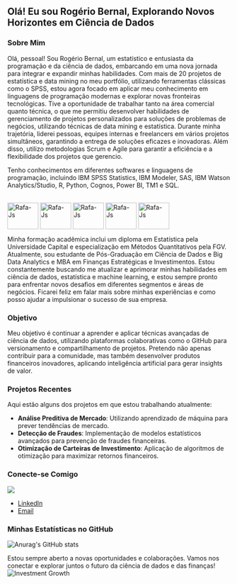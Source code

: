 ## Olá! Eu sou Rogério Bernal, Explorando Novos Horizontes em Ciência de Dados

### Sobre Mim

Olá, pessoal! Sou Rogério Bernal, um estatístico e entusiasta da programação e da ciência de dados, embarcando em uma nova jornada para integrar e expandir minhas habilidades. Com mais de 20 projetos de estatística e data mining no meu portfólio, utilizando ferramentas clássicas como o SPSS, estou agora focado em aplicar meu conhecimento em linguagens de programação modernas e explorar novas fronteiras tecnológicas.
Tive a oportunidade de trabalhar tanto na área comercial quanto técnica, o que me permitiu desenvolver habilidades de gerenciamento de projetos personalizados para soluções de problemas de negócios, utilizando técnicas de data mining e estatística. Durante minha trajetória, liderei pessoas, equipes internas e freelancers em vários projetos simultâneos, garantindo a entrega de soluções eficazes e inovadoras. 
Além disso, utilizo metodologias Scrum e Agile para garantir a eficiência e a flexibilidade dos projetos que gerencio.

Tenho conhecimentos em diferentes softwares e linguagens de programação, incluindo IBM SPSS Statistics, IBM Modeler, SAS, IBM Watson Analytics/Studio, R, Python, Cognos, Power BI, TM1 e SQL.

<div style="display: inline_block"><br>
  <img align="center" alt="Rafa-Js" height="60" width="70" src="https://cdn.jsdelivr.net/gh/devicons/devicon@latest/icons/spss/spss-original.svg" />
  <img align="center" alt="Rafa-Js" height="60" width="70" src="https://cdn.jsdelivr.net/gh/devicons/devicon@latest/icons/apachespark/apachespark-original-wordmark.svg" />
  <img align="center" alt="Rafa-Js" height="60" width="70" src="https://cdn.jsdelivr.net/gh/devicons/devicon@latest/icons/mysql/mysql-plain-wordmark.svg" />
  <img align="center" alt="Rafa-Js" height="60" width="70" src="https://cdn.jsdelivr.net/gh/devicons/devicon@latest/icons/azuresqldatabase/azuresqldatabase-original.svg" />
  <img align="center" alt="Rafa-Js" height="60" width="70" src="https://cdn.jsdelivr.net/gh/devicons/devicon@latest/icons/python/python-original-wordmark.svg" />
  </div>

Minha formação acadêmica inclui um diploma em Estatística pela Universidade Capital e especialização em Métodos Quantitativos pela FGV. Atualmente, sou estudante de Pós-Graduação em Ciência de Dados e Big Data Analytics e MBA em Finanças Estratégicas e Investimentos.
Estou constantemente buscando me atualizar e aprimorar minhas habilidades em ciência de dados, estatística e machine learning, e estou sempre pronto para enfrentar novos desafios em diferentes segmentos e áreas de negócios.
Ficarei feliz em falar mais sobre minhas experiências e como posso ajudar a impulsionar o sucesso de sua empresa.
  
### Objetivo
Meu objetivo é continuar a aprender e aplicar técnicas avançadas de ciência de dados, utilizando plataformas colaborativas como o GitHub para versionamento e compartilhamento de projetos. Pretendo não apenas contribuir para a comunidade, mas também desenvolver produtos financeiros inovadores, aplicando inteligência artificial para gerar insights de valor.

### Projetos Recentes
Aqui estão alguns dos projetos em que estou trabalhando atualmente:

- **Análise Preditiva de Mercado**: Utilizando aprendizado de máquina para prever tendências de mercado.
- **Detecção de Fraudes**: Implementação de modelos estatísticos avançados para prevenção de fraudes financeiras.
- **Otimização de Carteiras de Investimento**: Aplicação de algoritmos de otimização para maximizar retornos financeiros.
### Conecte-se Comigo

   <a href="https://www.linkedin.com/in/https://www.linkedin.com/in/rogerio-bernal-moreno/" target="_blank"><img src="https://img.shields.io/badge/-LinkedIn-%230077B5?style=for-the-badge&logo=linkedin&logoColor=white" target="_blank"></a> 
- [LinkedIn](https://www.linkedin.com/in/rogerio-bernal-moreno/)
- [Email](mailto:rbernalmoreno@gmail.com)
  
### Minhas Estatísticas no GitHub

![Anurag's GitHub stats](https://github-readme-stats.vercel.app/api?username=RBernalmoreno&show_icons=true&theme=radical)


Estou sempre aberto a novas oportunidades e colaborações. Vamos nos conectar e explorar juntos o futuro da ciência de dados e das finanças!
![Investment Growth](https://github.com/RBernalmoreno/Pessoal/blob/main/data_scientist_animation.gif)

